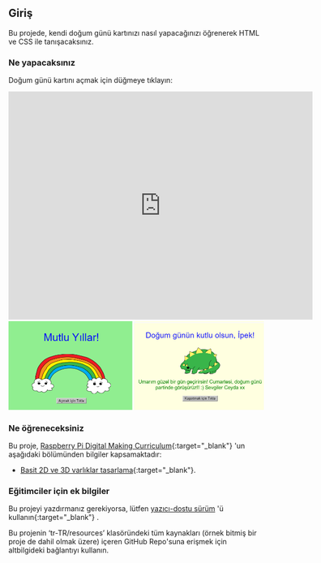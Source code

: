 ## Giriş

Bu projede, kendi doğum günü kartınızı nasıl yapacağınızı öğrenerek HTML ve CSS ile tanışacaksınız.

### Ne yapacaksınız

Doğum günü kartını açmak için düğmeye tıklayın:

<div class="trinket">
  <iframe src="https://trinket.io/embed/html/7414adad6c?outputOnly=true&start=result" width="600" height="450" frameborder="0" marginwidth="0" marginheight="0" allowfullscreen>
  </iframe>
  <img src="images/birthday-final.png">
</div>

### Ne öğreneceksiniz

Bu proje, [Raspberry Pi Digital Making Curriculum](http://rpf.io/curriculum){:target="_blank"} 'un aşağıdaki bölümünden bilgiler kapsamaktadır:

+ [Basit 2D ve 3D varlıklar tasarlama](https://www.raspberrypi.org/curriculum/design/creator){:target="_blank"}.

### Eğitimciler için ek bilgiler

Bu projeyi yazdırmanız gerekiyorsa, lütfen [yazıcı-dostu sürüm](https://projects.raspberrypi.org/tr-TR/projects/happy-birthday/print) 'ü kullanın{:target="_blank"} .

Bu projenin ‘tr-TR/resources’ klasöründeki tüm kaynakları (örnek bitmiş bir proje de dahil olmak üzere) içeren GitHub Repo'suna erişmek için altbilgideki bağlantıyı kullanın.